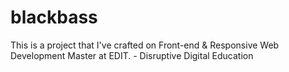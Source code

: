 # blackbass

This is a project that I've crafted on Front-end & Responsive Web Development Master at EDIT. - Disruptive Digital Education